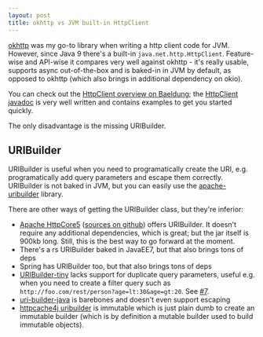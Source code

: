 ```yaml
---
layout: post
title: okhttp vs JVM built-in HttpClient
---
```


[okhttp](https://square.github.io/okhttp/) was my go-to library when writing a http client code
for JVM. However, since Java 9 there's a built-in `java.net.http.HttpClient`.
Feature-wise and API-wise it compares very well against okhttp - it's really usable, supports async
out-of-the-box and is baked-in in JVM by default, as opposed to okhttp (which also brings in additional dependency on okio).

You can check out the [HttpClient overview on Baeldung](https://www.baeldung.com/java-9-http-client); the
[HttpClient javadoc](https://docs.oracle.com/en/java/javase/11/docs/api/java.net.http/java/net/http/HttpClient.html) is
very well written and contains examples to get you started quickly.

The only disadvantage is the missing URIBuilder.

## URIBuilder

URIBuilder is useful when you need to programatically create the URI, e.g. programatically add query parameters and escape them correctly.
URIBuilder is not baked in JVM, but you can easily use the [apache-uribuilder](https://gitlab.com/mvysny/apache-uribuilder) library.

There are other ways of getting the URIBuilder class, but they're inferior:

* [Apache HttpCore5](https://hc.apache.org/httpcomponents-core-5.2.x/) ([sources on github](https://github.com/apache/httpcomponents-core/tree/master/httpcore5/src/main/java/org/apache/hc/core5/net))
  offers URIBuilder. It doesn't require any additional dependencies, which is great; but the jar itself is 900kb long.
  Still, this is the best way to go forward at the moment.
* There's a rs URIBuilder baked in JavaEE7, but that also brings tons of deps
* Spring has URIBuilder too, but that also brings tons of deps
* [URIBuilder-tiny](https://github.com/moznion/uribuilder-tiny) lacks support for duplicate query parameters, useful e.g. when you need to create a filter query such as
  `http://foo.com/rest/person?age=lt:30&age=gt:20`. See [#7](https://github.com/moznion/uribuilder-tiny/issues/7).
* [uri-builder-java](https://github.com/BastiaanJansen/uri-builder-java) is barebones and doesn't even support escaping
* [httpcache4j uribuilder](https://github.com/httpcache4j/uribuilder) is immutable which is just plain dumb to create an immutable builder
  (which is by definition a mutable builder used to build immutable objects).
